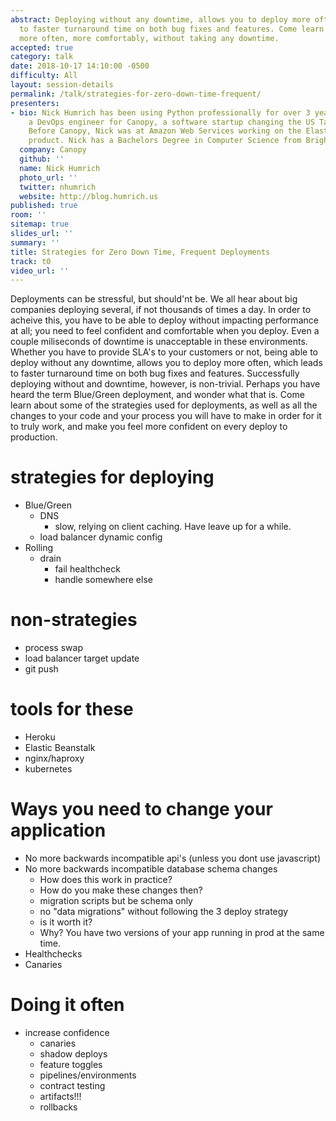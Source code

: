 ```yaml
---
abstract: Deploying without any downtime, allows you to deploy more often, which leads
  to faster turnaround time on both bug fixes and features. Come learn how to deploy
  more often, more comfortably, without taking any downtime.
accepted: true
category: talk
date: 2018-10-17 14:10:00 -0500
difficulty: All
layout: session-details
permalink: /talk/strategies-for-zero-down-time-frequent/
presenters:
- bio: Nick Humrich has been using Python professionally for over 3 years. He is currently
    a DevOps engineer for Canopy, a software startup changing the US Tax industry.
    Before Canopy, Nick was at Amazon Web Services working on the Elastic Beanstalk
    product. Nick has a Bachelors Degree in Computer Science from Brigham Young University.
  company: Canopy
  github: ''
  name: Nick Humrich
  photo_url: ''
  twitter: nhumrich
  website: http://blog.humrich.us
published: true
room: ''
sitemap: true
slides_url: ''
summary: ''
title: Strategies for Zero Down Time, Frequent Deployments
track: t0
video_url: ''
---
```


Deployments can be stressful, but should'nt be. We all hear about big companies deploying several, if not thousands of times a day. In order to acheive this, you have to be able to deploy without impacting performance at all; you need to feel confident and comfortable when you deploy. Even a couple miliseconds of downtime is unacceptable in these environments. Whether you have to provide SLA's to your customers or not, being able to deploy without any downtime, allows you to deploy more often, which leads to faster turnaround time on both bug fixes and features. Successfully deploying without and downtime, however, is non-trivial. Perhaps you have heard the term Blue/Green deployment, and wonder what that is.  Come learn about some of the strategies used for deployments, as well as all the changes to your code and your process you will have to make in order for it to truly work, and make you feel more confident on every deploy to production.

# strategies for deploying
* Blue/Green
  * DNS
    * slow, relying on client caching. Have leave up for a while.
  * load balancer dynamic config
* Rolling
  * drain
    * fail healthcheck
    * handle somewhere else
# non-strategies
* process swap
* load balancer target update
* git push

# tools for these
* Heroku
* Elastic Beanstalk
* nginx/haproxy
* kubernetes

# Ways you need to change your application
* No more backwards incompatible api's (unless you dont use javascript)
* No more backwards incompatible database schema changes
  * How does this work in practice?
  * How do you make these changes then?
  * migration scripts but be schema only
  * no "data migrations" without following the 3 deploy strategy
  * is it worth it?
  * Why? You have two versions of your app running in prod at the same time.
* Healthchecks
* Canaries


# Doing it often
* increase confidence
  * canaries
  * shadow deploys
  * feature toggles
  * pipelines/environments
  * contract testing
  * artifacts!!!
  * rollbacks